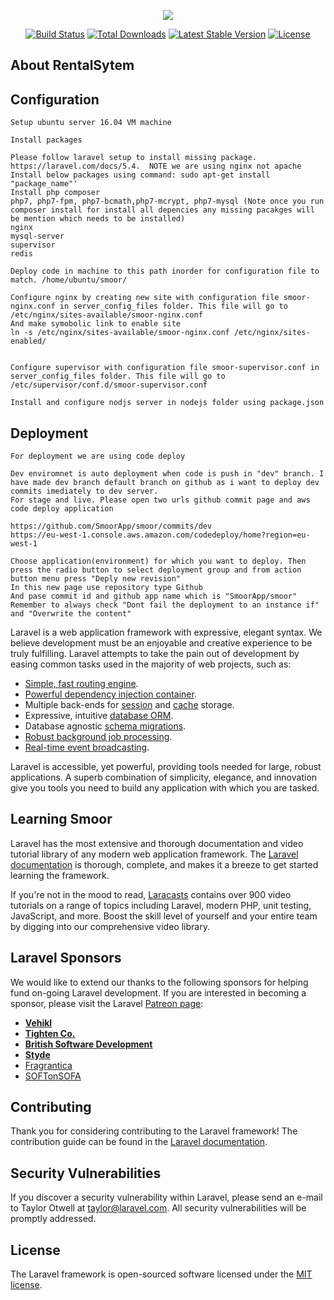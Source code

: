 <p align="center"><img src="https://laravel.com/assets/img/components/logo-laravel.svg"></p>

<p align="center">
<a href="https://travis-ci.org/laravel/framework"><img src="https://travis-ci.org/laravel/framework.svg" alt="Build Status"></a>
<a href="https://packagist.org/packages/laravel/framework"><img src="https://poser.pugx.org/laravel/framework/d/total.svg" alt="Total Downloads"></a>
<a href="https://packagist.org/packages/laravel/framework"><img src="https://poser.pugx.org/laravel/framework/v/stable.svg" alt="Latest Stable Version"></a>
<a href="https://packagist.org/packages/laravel/framework"><img src="https://poser.pugx.org/laravel/framework/license.svg" alt="License"></a>
</p>

## About RentalSytem

## Configuration

    Setup ubuntu server 16.04 VM machine

    Install packages

    Please follow laravel setup to install missing package. https://laravel.com/docs/5.4.  NOTE we are using nginx not apache
    Install below packages using command: sudo apt-get install "package_name"'
    Install php composer
    php7, php7-fpm, php7-bcmath,php7-mcrypt, php7-mysql (Note once you run composer install for install all depencies any missing pacakges will be mention which needs to be installed)
    nginx
    mysql-server
    supervisor
    redis
    
    Deploy code in machine to this path inorder for configuration file to match. /home/ubuntu/smoor/

    Configure nginx by creating new site with configuration file smoor-nginx.conf in server_config_files folder. This file will go to /etc/nginx/sites-available/smoor-nginx.conf
    And make symobolic link to enable site
    ln -s /etc/nginx/sites-available/smoor-nginx.conf /etc/nginx/sites-enabled/


    Configure supervisor with configuration file smoor-supervisor.conf in server_config_files folder. This file will go to /etc/supervisor/conf.d/smoor-supervisor.conf
    
    Install and configure nodjs server in nodejs folder using package.json

## Deployment

    For deployment we are using code deploy

    Dev enviromnet is auto deployment when code is push in "dev" branch. I have made dev branch default branch on github as i want to deploy dev commits imediately to dev server.
    For stage and live. Please open two urls github commit page and aws code deploy application

    https://github.com/SmoorApp/smoor/commits/dev
    https://eu-west-1.console.aws.amazon.com/codedeploy/home?region=eu-west-1

    Choose application(environment) for which you want to deploy. Then press the radio button to select deployment group and from action button menu press "Deply new revision"
    In this new page use repository type Github
    And pase commit id and github app name which is "SmoorApp/smoor"
    Remember to always check "Dont fail the deployment to an instance if" and "Overwrite the content"


Laravel is a web application framework with expressive, elegant syntax. We believe development must be an enjoyable and creative experience to be truly fulfilling. Laravel attempts to take the pain out of development by easing common tasks used in the majority of web projects, such as:

- [Simple, fast routing engine](https://laravel.com/docs/routing).
- [Powerful dependency injection container](https://laravel.com/docs/container).
- Multiple back-ends for [session](https://laravel.com/docs/session) and [cache](https://laravel.com/docs/cache) storage.
- Expressive, intuitive [database ORM](https://laravel.com/docs/eloquent).
- Database agnostic [schema migrations](https://laravel.com/docs/migrations).
- [Robust background job processing](https://laravel.com/docs/queues).
- [Real-time event broadcasting](https://laravel.com/docs/broadcasting).

Laravel is accessible, yet powerful, providing tools needed for large, robust applications. A superb combination of simplicity, elegance, and innovation give you tools you need to build any application with which you are tasked.

## Learning Smoor

Laravel has the most extensive and thorough documentation and video tutorial library of any modern web application framework. The [Laravel documentation](https://laravel.com/docs) is thorough, complete, and makes it a breeze to get started learning the framework.

If you're not in the mood to read, [Laracasts](https://laracasts.com) contains over 900 video tutorials on a range of topics including Laravel, modern PHP, unit testing, JavaScript, and more. Boost the skill level of yourself and your entire team by digging into our comprehensive video library.

## Laravel Sponsors

We would like to extend our thanks to the following sponsors for helping fund on-going Laravel development. If you are interested in becoming a sponsor, please visit the Laravel [Patreon page](http://patreon.com/taylorotwell):

- **[Vehikl](http://vehikl.com)**
- **[Tighten Co.](https://tighten.co)**
- **[British Software Development](https://www.britishsoftware.co)**
- **[Styde](https://styde.net)**
- [Fragrantica](https://www.fragrantica.com)
- [SOFTonSOFA](https://softonsofa.com/)

## Contributing

Thank you for considering contributing to the Laravel framework! The contribution guide can be found in the [Laravel documentation](http://laravel.com/docs/contributions).

## Security Vulnerabilities

If you discover a security vulnerability within Laravel, please send an e-mail to Taylor Otwell at taylor@laravel.com. All security vulnerabilities will be promptly addressed.

## License

The Laravel framework is open-sourced software licensed under the [MIT license](http://opensource.org/licenses/MIT).
